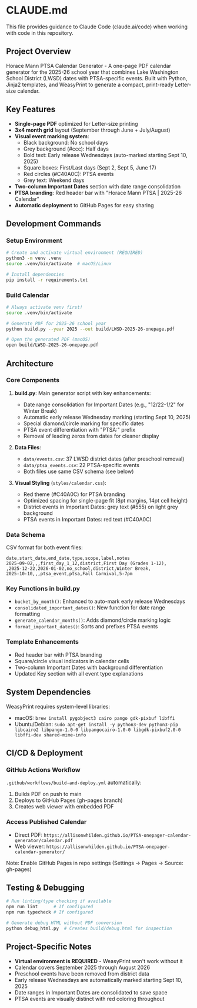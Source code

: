 # CLAUDE.md

This file provides guidance to Claude Code (claude.ai/code) when working with code in this repository.

## Project Overview

Horace Mann PTSA Calendar Generator - A one-page PDF calendar generator for the 2025-26 school year that combines Lake Washington School District (LWSD) dates with PTSA-specific events. Built with Python, Jinja2 templates, and WeasyPrint to generate a compact, print-ready Letter-size calendar.

## Key Features

- **Single-page PDF** optimized for Letter-size printing
- **3x4 month grid** layout (September through June + July/August)
- **Visual event marking system**:
  - Black background: No school days
  - Grey background (#ccc): Half days
  - Bold text: Early release Wednesdays (auto-marked starting Sept 10, 2025)
  - Square boxes: First/Last days (Sept 2, Sept 5, June 17)
  - Red circles (#C40A0C): PTSA events
  - Grey text: Weekend days
- **Two-column Important Dates** section with date range consolidation
- **PTSA branding**: Red header bar with "Horace Mann PTSA | 2025-26 Calendar"
- **Automatic deployment** to GitHub Pages for easy sharing

## Development Commands

### Setup Environment
```bash
# Create and activate virtual environment (REQUIRED)
python3 -m venv .venv
source .venv/bin/activate  # macOS/Linux

# Install dependencies
pip install -r requirements.txt
```

### Build Calendar
```bash
# Always activate venv first!
source .venv/bin/activate

# Generate PDF for 2025-26 school year
python build.py --year 2025 --out build/LWSD-2025-26-onepage.pdf

# Open the generated PDF (macOS)
open build/LWSD-2025-26-onepage.pdf
```

## Architecture

### Core Components

1. **build.py**: Main generator script with key enhancements:
   - Date range consolidation for Important Dates (e.g., "12/22-1/2" for Winter Break)
   - Automatic early release Wednesday marking (starting Sept 10, 2025)
   - Special diamond/circle marking for specific dates
   - PTSA event differentiation with "PTSA:" prefix
   - Removal of leading zeros from dates for cleaner display

2. **Data Files**:
   - `data/events.csv`: 37 LWSD district dates (after preschool removal)
   - `data/ptsa_events.csv`: 22 PTSA-specific events
   - Both files use same CSV schema (see below)

3. **Visual Styling** (`styles/calendar.css`):
   - Red theme (#C40A0C) for PTSA branding
   - Optimized spacing for single-page fit (8pt margins, 14pt cell height)
   - District events in Important Dates: grey text (#555) on light grey background
   - PTSA events in Important Dates: red text (#C40A0C)

### Data Schema

CSV format for both event files:
```csv
date,start_date,end_date,type,scope,label,notes
2025-09-02,,,first_day_1_12,district,First Day (Grades 1-12),
,2025-12-22,2026-01-02,no_school,district,Winter Break,
2025-10-10,,,ptsa_event,ptsa,Fall Carnival,5-7pm
```

### Key Functions in build.py

- `bucket_by_month()`: Enhanced to auto-mark early release Wednesdays
- `consolidated_important_dates()`: New function for date range formatting
- `generate_calendar_months()`: Adds diamond/circle marking logic
- `format_important_dates()`: Sorts and prefixes PTSA events

### Template Enhancements

- Red header bar with PTSA branding
- Square/circle visual indicators in calendar cells
- Two-column Important Dates with background differentiation
- Updated Key section with all event type explanations

## System Dependencies

WeasyPrint requires system-level libraries:
- macOS: `brew install pygobject3 cairo pango gdk-pixbuf libffi`
- Ubuntu/Debian: `sudo apt-get install -y python3-dev python3-pip libcairo2 libpango-1.0-0 libpangocairo-1.0-0 libgdk-pixbuf2.0-0 libffi-dev shared-mime-info`

## CI/CD & Deployment

### GitHub Actions Workflow
`.github/workflows/build-and-deploy.yml` automatically:
1. Builds PDF on push to main
2. Deploys to GitHub Pages (gh-pages branch)
3. Creates web viewer with embedded PDF

### Access Published Calendar
- Direct PDF: `https://allisonwhilden.github.io/PTSA-onepager-calendar-generator/calendar.pdf`
- Web viewer: `https://allisonwhilden.github.io/PTSA-onepager-calendar-generator/`

Note: Enable GitHub Pages in repo settings (Settings → Pages → Source: gh-pages)

## Testing & Debugging

```bash
# Run linting/type checking if available
npm run lint      # If configured
npm run typecheck # If configured

# Generate debug HTML without PDF conversion
python debug_html.py  # Creates build/debug.html for inspection
```

## Project-Specific Notes

- **Virtual environment is REQUIRED** - WeasyPrint won't work without it
- Calendar covers September 2025 through August 2026
- Preschool events have been removed from district data
- Early release Wednesdays are automatically marked starting Sept 10, 2025
- Date ranges in Important Dates are consolidated to save space
- PTSA events are visually distinct with red coloring throughout